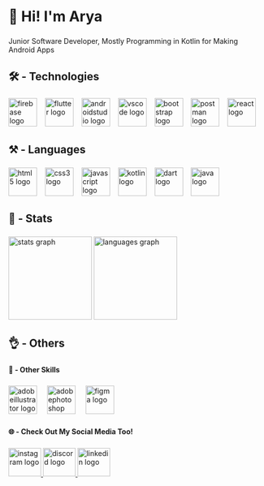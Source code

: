 <h1 align="left">👋 Hi! I'm Arya</h1>

###

<p align="left">Junior Software Developer, Mostly Programming in Kotlin for Making Android Apps</p>

###

<h2 align="left">🛠️ - Technologies</h2>

###

<div align="left">
  <img src="https://skillicons.dev/icons?i=firebase" height="56" alt="firebase logo"  />
  <img width="8" />
  <img src="https://skillicons.dev/icons?i=flutter" height="56" alt="flutter logo"  />
  <img width="8" />
  <img src="https://skillicons.dev/icons?i=androidstudio" height="56" alt="androidstudio logo"  />
  <img width="8" />
  <img src="https://skillicons.dev/icons?i=vscode" height="56" alt="vscode logo"  />
  <img width="8" />
  <img src="https://skillicons.dev/icons?i=bootstrap" height="56" alt="bootstrap logo"  />
  <img width="8" />
  <img src="https://skillicons.dev/icons?i=postman" height="56" alt="postman logo"  />
  <img width="8" />
  <img src="https://skillicons.dev/icons?i=react" height="56" alt="react logo"  />
</div>

###

<h2 align="left">⚒️ - Languages</h2>

###

<div align="left">
  <img src="https://skillicons.dev/icons?i=html" height="56" alt="html5 logo"  />
  <img width="8" />
  <img src="https://skillicons.dev/icons?i=css" height="56" alt="css3 logo"  />
  <img width="8" />
  <img src="https://skillicons.dev/icons?i=js" height="56" alt="javascript logo"  />
  <img width="8" />
  <img src="https://skillicons.dev/icons?i=kotlin" height="56" alt="kotlin logo"  />
  <img width="8" />
  <img src="https://skillicons.dev/icons?i=dart" height="56" alt="dart logo"  />
  <img width="8" />
  <img src="https://skillicons.dev/icons?i=java" height="56" alt="java logo"  />
</div>

###

<h2 align="left">🚀 - Stats</h2>

###

<div align="left">
  <img src="https://github-readme-stats.vercel.app/api?username=quiraa&hide_title=false&hide_rank=false&show_icons=true&include_all_commits=true&count_private=true&disable_animations=false&theme=dark&locale=en&hide_border=false&custom_title=My%20Github%20Stats" height="164" alt="stats graph"  />
  <img src="https://github-readme-stats.vercel.app/api/top-langs?username=quiraa&locale=en&hide_title=false&layout=compact&card_width=320&langs_count=6&theme=dark&hide_border=false&custom_title=My%20Love%20Languages" height="164" alt="languages graph"  />
</div>

###

<h2 align="left">👌 - Others</h2>

###

<h4 align="left">🎨 - Other Skills</h4>

###

<div align="left">
  <img src="https://skillicons.dev/icons?i=ai" height="56" alt="adobeillustrator logo"  />
  <img width="12" />
  <img src="https://skillicons.dev/icons?i=ps" height="56" alt="adobephotoshop logo"  />
  <img width="12" />
  <img src="https://skillicons.dev/icons?i=figma" height="56" alt="figma logo"  />
</div>

###

<h4 align="left">🌐 - Check Out My Social Media Too!</h4>

###

<div align="left">
  <a href="https://www.instagram.com/aryadzkr/" target="_blank">
    <img src="https://skillicons.dev/icons?i=instagram" height="56" width=64" alt="instagram logo"  />
  </a>
  <a href="discordapp.com/users/636131539020808192" target="_blank">
    <img src="https://skillicons.dev/icons?i=discord" height="56" width="64" alt="discord logo"  />
  </a>
  <a href="https://www.linkedin.com/in/aryadzikra/" target="_blank">
    <img src="https://skillicons.dev/icons?i=linkedin" height="56" width="64" alt="linkedin logo"  />
  </a>
</div>

###
